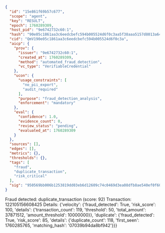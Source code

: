 ```json
{
  "id": "15e861f69b57c677",
  "scope": "agent",
  "key": "RESULT",
  "epoch": 1760289309,
  "host_pid": "9e6742732c60:1",
  "hash": "90e05c1861aa3c6eedcbefc594b005524d6f0c3aa5f38aaa5157d8013a649058",
  "cid": "QmV190e05c1861aa3c6eedcbefc594b005524d6f0c3a",
  "aicp": {
    "prov": {
      "issuer": "9e6742732c60:1",
      "created_at": 1760289309,
      "method": "automated_fraud_detection",
      "vc_type": "VerifiableCredential"
    },
    "ucon": {
      "usage_constraints": [
        "no_pii_export",
        "audit_required"
      ],
      "purpose": "fraud_detection_analysis",
      "enforcement": "mandatory"
    },
    "eval": {
      "confidence": 1.0,
      "evidence_count": 0,
      "review_status": "pending",
      "evaluated_at": 1760289309
    }
  },
  "sources": [],
  "edges": [],
  "metrics": {},
  "thresholds": {},
  "tags": [
    "fraud",
    "duplicate_transaction",
    "risk_critical"
  ],
  "sig": "950569bb006b1253819dd03eb6d12609c74c0469d3ea08dfb8ae540ef0f60850"
}
```

Fraud detected: duplicate_transaction (score: 92)
Transaction: 122105156608425
Details: {'velocity': {'fraud_detected': True, 'risk_score': 100, 'details': {'transaction_count': 119, 'threshold': 50, 'total_amount': 37871512, 'amount_threshold': 10000000}}, 'duplicate': {'fraud_detected': True, 'risk_score': 85, 'details': {'duplicate_count': 118, 'first_seen': 1760285765, 'matching_hash': '07039b94da8bf942'}}}